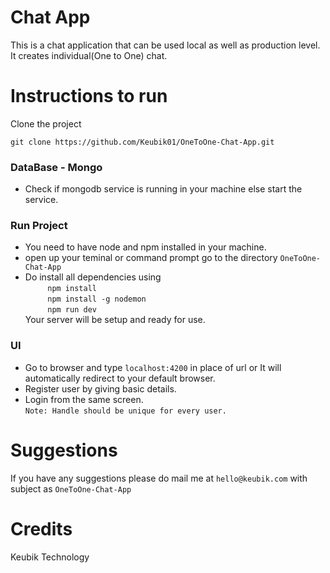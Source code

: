 # Chat App

This is a chat application that can be used local as well as production level. It creates individual(One to One) chat.

# Instructions to run
Clone the project
```
git clone https://github.com/Keubik01/OneToOne-Chat-App.git
```

### DataBase - Mongo
* Check if mongodb service is running in your machine else start the service.

### Run Project 
* You need to have node and npm installed in your machine.
* open up your teminal or command prompt go to the directory `OneToOne-Chat-App`
* Do install all dependencies using  
   &nbsp;&nbsp;&nbsp;&nbsp;&nbsp;&nbsp;&nbsp;&nbsp;&nbsp;`npm install`  
   &nbsp;&nbsp;&nbsp;&nbsp;&nbsp;&nbsp;&nbsp;&nbsp;&nbsp;`npm install -g nodemon`  
    &nbsp;&nbsp;&nbsp;&nbsp;&nbsp;&nbsp;&nbsp;&nbsp;&nbsp;`npm run dev`  
Your server will be setup and ready for use.

### UI
* Go to browser and type `localhost:4200` in place of url or It will automatically redirect to your default browser.
* Register user by giving basic details.
* Login from the same screen.  
`Note: Handle should be unique for every user.`

# Suggestions
If you have any suggestions please do mail me at `hello@keubik.com` with subject as `OneToOne-Chat-App`

# Credits
Keubik Technology 
